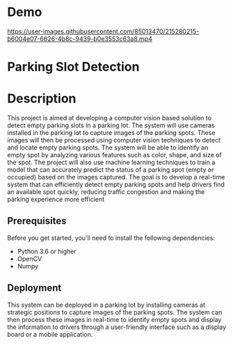 # Demo 






https://user-images.githubusercontent.com/85013470/215280215-b6004e07-6626-4b8c-9439-b0e3553c63a8.mp4







# Parking Slot Detection

# Description
This project is aimed at developing a computer vision based solution to detect empty parking slots in a parking lot. The system will use cameras installed in the parking lot to capture images of the parking spots. These images will then be processed using computer vision techniques to detect and locate empty parking spots. The system will be able to identify an empty spot by analyzing various features such as color, shape, and size of the spot. The project will also use machine learning techniques to train a model that can accurately predict the status of a parking spot (empty or occupied) based on the images captured. The goal is to develop a real-time system that can efficiently detect empty parking spots and help drivers find an available spot quickly, reducing traffic congestion and making the parking experience more efficient




## Prerequisites
Before you get started, you'll need to install the following dependencies:

* Python 3.6 or higher
* OpenCV
* Numpy


## Deployment

This system can be deployed in a parking lot by installing cameras at strategic positions to capture images of the parking spots. The system can then process these images in real-time to identify empty spots and display the information to drivers through a user-friendly interface such as a display board or a mobile application.
```

